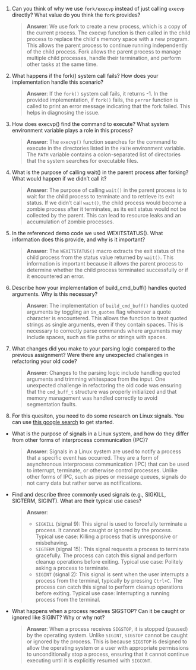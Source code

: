 1. Can you think of why we use `fork/execvp` instead of just calling `execvp` directly? What value do you think the `fork` provides?

    > **Answer**: We use fork to create a new process, which is a copy of the current process. The execvp function is then called in the child process to replace the child's memory space with a new program. This allows the parent process to continue running independently of the child process. Fork allows the parent process to manage multiple child processes, handle their termination, and perform other tasks at the same time.

2. What happens if the fork() system call fails? How does your implementation handle this scenario?

    > **Answer**: If the `fork()` system call fails, it returns -1. In the provided implementation, if `fork()` fails, the `perror` function is called to print an error message indicating that the fork failed. This helps in diagnosing the issue.

3. How does execvp() find the command to execute? What system environment variable plays a role in this process?

    > **Answer**: The `execvp()` function searches for the command to execute in the directories listed in the `PATH` environment variable. The `PATH` variable contains a colon-separated list of directories that the system searches for executable files.

4. What is the purpose of calling wait() in the parent process after forking? What would happen if we didn’t call it?

    > **Answer**: The purpose of calling `wait()` in the parent process is to wait for the child process to terminate and to retrieve its exit status. If we didn’t call `wait()`, the child process would become a zombie process after it terminates, as its exit status would not be collected by the parent. This can lead to resource leaks and an accumulation of zombie processes.

5. In the referenced demo code we used WEXITSTATUS(). What information does this provide, and why is it important?

    > **Answer**: The `WEXITSTATUS()` macro extracts the exit status of the child process from the status value returned by `wait()`. This information is important because it allows the parent process to determine whether the child process terminated successfully or if it encountered an error.

6. Describe how your implementation of build_cmd_buff() handles quoted arguments. Why is this necessary?

    > **Answer**: The implementation of `build_cmd_buff()` handles quoted arguments by toggling an `in_quotes` flag whenever a quote character is encountered. This allows the function to treat quoted strings as single arguments, even if they contain spaces. This is necessary to correctly parse commands where arguments may include spaces, such as file paths or strings with spaces.

7. What changes did you make to your parsing logic compared to the previous assignment? Were there any unexpected challenges in refactoring your old code?

    > **Answer**: Changes to the parsing logic include handling quoted arguments and trimming whitespace from the input. One unexpected challenge in refactoring the old code was ensuring that the `cmd_buff_t` structure was properly initialized and that memory management was handled correctly to avoid segmentation faults.

8. For this quesiton, you need to do some research on Linux signals. You can use [this google search](https://www.google.com/search?q=Linux+signals+overview+site%3Aman7.org+OR+site%3Alinux.die.net+OR+site%3Atldp.org&oq=Linux+signals+overview+site%3Aman7.org+OR+site%3Alinux.die.net+OR+site%3Atldp.org&gs_lcrp=EgZjaHJvbWUyBggAEEUYOdIBBzc2MGowajeoAgCwAgA&sourceid=chrome&ie=UTF-8) to get started.

- What is the purpose of signals in a Linux system, and how do they differ from other forms of interprocess communication (IPC)?

    > **Answer**: Signals in a Linux system are used to notify a process that a specific event has occurred. They are a form of asynchronous interprocess communication (IPC) that can be used to interrupt, terminate, or otherwise control processes. Unlike other forms of IPC, such as pipes or message queues, signals do not carry data but rather serve as notifications.

- Find and describe three commonly used signals (e.g., SIGKILL, SIGTERM, SIGINT). What are their typical use cases?

    > **Answer**: 
    > - `SIGKILL` (signal 9): This signal is used to forcefully terminate a process. It cannot be caught or ignored by the process. Typical use case: Killing a process that is unresponsive or misbehaving.
    > - `SIGTERM` (signal 15): This signal requests a process to terminate gracefully. The process can catch this signal and perform cleanup operations before exiting. Typical use case: Politely asking a process to terminate.
    > - `SIGINT` (signal 2): This signal is sent when the user interrupts a process from the terminal, typically by pressing `Ctrl+C`. The process can catch this signal to perform cleanup operations before exiting. Typical use case: Interrupting a running process from the terminal.


- What happens when a process receives SIGSTOP? Can it be caught or ignored like SIGINT? Why or why not?

    > **Answer**: When a process receives `SIGSTOP`, it is stopped (paused) by the operating system. Unlike `SIGINT`, `SIGSTOP` cannot be caught or ignored by the process. This is because `SIGSTOP` is designed to allow the operating system or a user with appropriate permissions to unconditionally stop a process, ensuring that it cannot continue executing until it is explicitly resumed with `SIGCONT`.